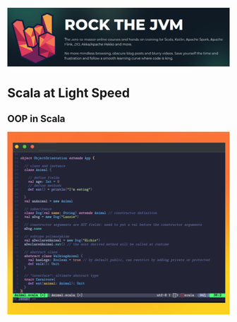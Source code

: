 ![](https://raw.githubusercontent.com/gabrielfernando01/scala/main/basics_scala/rock-the-jvm/image/cover.png)

# Scala at Light Speed

## OOP in Scala

![](https://raw.githubusercontent.com/gabrielfernando01/scala/main/basics_scala/rock-the-jmv/image/Animal.png)